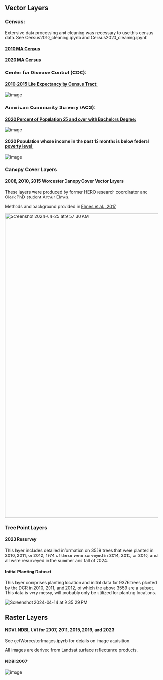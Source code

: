 ## **Vector Layers**

### Census:

Extensive data processing and cleaning was necessary to use this census data. See Census2010_cleaning.ipynb and Census2020_cleaning.ipynb

#### [2010 MA Census](https://www.mass.gov/info-details/massgis-data-2010-us-census)

#### [2020 MA Census](https://www.mass.gov/info-details/massgis-data-2020-us-census)

### Center for Disease Control (CDC):

#### [2010-2015 Life Expectancy by Census Tract:](https://www.cdc.gov/nchs/data-visualization/life-expectancy/index.html)

![image](https://github.com/andrews-j/IDCE-376_FinalProject/assets/26927475/bc0c58b7-76e5-43d5-8257-027a9ed4eec3)

### American Community Survery (ACS):

#### [2020 Percent of Population 25 and over with Bachelors Degree:](https://www.arcgis.com/home/item.html?id=84e3022a376e41feb4dd8addf25835a3#overview)

![image](https://github.com/andrews-j/IDCE-376_FinalProject/assets/26927475/28c1748c-8291-4b9f-aabb-6b255cbe5632)

#### [2020 Population whose income in the past 12 months is below federal poverty level:](https://www.arcgis.com/home/item.html?id=0e468b75bca545ee8dc4b039cbb5aff6)

![image](https://github.com/andrews-j/IDCE-376_FinalProject/assets/26927475/7a4b4a56-ad2e-4b35-b8c9-58fa58dcdd95)


### Canopy Cover Layers

#### 2008, 2010, 2015 Worcester Canopy Cover Vector Layers
These layers were produced by former HERO research coordinator and Clark PhD student Arthur Elmes. 

Methods and background provided in [Elmes et al., 2017](https://www.sciencedirect.com/science/article/abs/pii/S0924271616303653)

<img width="1001" alt="Screenshot 2024-04-25 at 9 57 30 AM" src="https://github.com/andrews-j/IDCE-376_FinalProject/assets/26927475/0477c1e6-45f5-48fb-987f-e0a833d8a755">

### Tree Point Layers

#### 2023 Resurvey
This layer includes detailed information on 3559 trees that were planted in 2010, 2011, or 2012, 1974 of these were surveyed in 2014, 2015, or 2016, and all were resurveyed in the summer and fall of 2024.

#### Initial Planting Dataset
This layer comprises planting location and initial data for 9376 trees planted by the DCR in 2010, 2011, and 2012, of which the above 3559 are a subset. This data is very messy, will probably only be utilized for planting locations. 

 ![Screenshot 2024-04-14 at 9 35 29 PM](https://github.com/andrews-j/IDCE-376_FinalProject/assets/26927475/f5c31ab6-4d36-41be-b962-fc783d8ef45b)


## **Raster Layers**

#### NDVI, NDBI, UVI for 2007, 2011, 2015, 2019, and 2023

See getWorcesterImages.ipynb for details on image aquisition. 

All images are derived from Landsat surface reflectance products.

#### NDBI 2007:
![image](https://github.com/andrews-j/IDCE-376_FinalProject/assets/26927475/30970c0e-9b5a-4aff-bf36-43c09fff765e)


